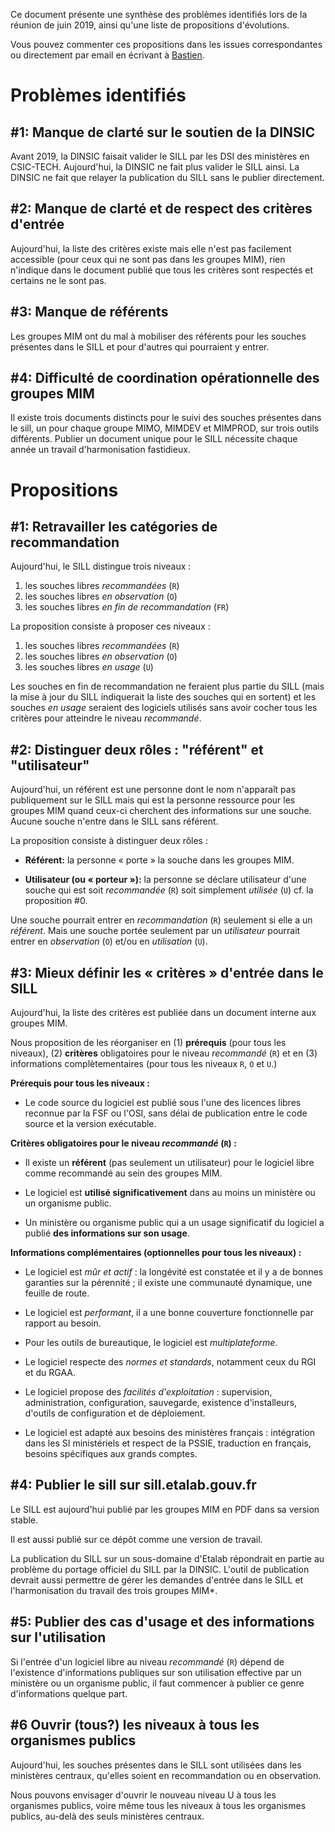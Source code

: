 Ce document présente une synthèse des problèmes identifiés lors de la réunion de juin 2019, ainsi qu'une liste de propositions d'évolutions.

Vous pouvez commenter ces propositions dans les issues correspondantes ou directement par email en écrivant à [Bastien](mailto:bastien.guerry@data.gouv.fr).


# Problèmes identifiés


## #1: Manque de clarté sur le soutien de la DINSIC

Avant 2019, la DINSIC faisait valider le SILL par les DSI des ministères en CSIC-TECH.  Aujourd'hui, la DINSIC ne fait plus valider le SILL ainsi.  La DINSIC ne fait que relayer la publication du SILL sans le publier directement.


## #2: Manque de clarté et de respect des critères d'entrée

Aujourd'hui, la liste des critères existe mais elle n'est pas facilement accessible (pour ceux qui ne sont pas dans les groupes MIM), rien n'indique dans le document publié que tous les critères sont respectés et certains ne le sont pas.


## #3: Manque de référents

Les groupes MIM ont du mal à mobiliser des référents pour les souches présentes dans le SILL et pour d'autres qui pourraient y entrer.


## #4: Difficulté de coordination opérationnelle des groupes MIM

Il existe trois documents distincts pour le suivi des souches présentes dans le sill, un pour chaque groupe MIMO, MIMDEV et MIMPROD, sur trois outils différents.  Publier un document unique pour le SILL nécessite chaque année un travail d'harmonisation fastidieux.


# Propositions


## #1: Retravailler les catégories de recommandation

Aujourd'hui, le SILL distingue trois niveaux :

1.  les souches libres *recommandées* (`R`)
2.  les souches libres *en observation* (`O`)
3.  les souches libres *en fin de recommandation* (`FR`)

La proposition consiste à proposer ces niveaux :

1.  les souches libres *recommandées* (`R`)
2.  les souches libres *en observation* (`O`)
3.  les souches libres *en usage* (`U`)

Les souches en fin de recommandation ne feraient plus partie du SILL (mais la mise à jour du SILL indiquerait la liste des souches qui en sortent) et les souches *en usage* seraient des logiciels utilisés sans avoir cocher tous les critères pour atteindre le niveau *recommandé*.


## #2: Distinguer deux rôles : "référent" et "utilisateur"

Aujourd'hui, un référent est une personne dont le nom n'apparaît pas publiquement sur le SILL mais qui est la personne ressource pour les groupes MIM quand ceux-ci cherchent des informations sur une souche.  Aucune souche n'entre dans le SILL sans référent.

La proposition consiste à distinguer deux rôles :

-   **Référent:** la personne « porte » la souche dans les groupes MIM.

-   **Utilisateur (ou « porteur »):** la personne se déclare utilisateur d'une souche qui est soit *recommandée* (`R`) soit simplement *utilisée* (`U`) cf. la proposition #0.

Une souche pourrait entrer en *recommandation* (`R`) seulement si elle a un *référent*.  Mais une souche portée seulement par un *utilisateur* pourrait entrer en *observation* (`O`) et/ou en *utilisation* (`U`).


## #3: Mieux définir les « critères » d'entrée dans le SILL

Aujourd'hui, la liste des critères est publiée dans un document interne aux groupes MIM.

Nous proposition de les réorganiser en (1) **prérequis** (pour tous les niveaux), (2) **critères** obligatoires pour le niveau *recommandé* (`R`) et en (3) informations complètementaires (pour tous les niveaux `R`, `O` et `U`.)

**Prérequis pour tous les niveaux :**

-   Le code source du logiciel est publié sous l'une des licences libres reconnue par la FSF ou l'OSI, sans délai de publication entre le code source et la version exécutable.

**Critères obligatoires pour le niveau *recommandé* (`R`) :**

-   Il existe un **référent** (pas seulement un utilisateur) pour le logiciel libre comme recommandé au sein des groupes MIM.

-   Le logiciel est **utilisé significativement** dans au moins un ministère ou un organisme public.

-   Un ministère ou organisme public qui a un usage significatif du logiciel a publié **des informations sur son usage**.

**Informations complémentaires (optionnelles pour tous les niveaux) :**

-   Le logiciel est *mûr et actif* : la longévité est constatée et il y a de bonnes garanties sur la pérennité ; il existe une communauté dynamique, une feuille de route.

-   Le logiciel est *performant*, il a une bonne couverture fonctionnelle par rapport au besoin.

-   Pour les outils de bureautique, le logiciel est *multiplateforme*.

-   Le logiciel respecte des *normes et standards*, notamment ceux du RGI et du RGAA.

-   Le logiciel propose des *facilités d'exploitation* : supervision, administration, configuration, sauvegarde, existence d'installeurs, d'outils de configuration et de déploiement.

-   Le logiciel est adapté aux besoins des ministères français : intégration dans les SI ministériels et respect de la PSSIE, traduction en français, besoins spécifiques aux grands comptes.


## #4: Publier le sill sur sill.etalab.gouv.fr

Le SILL est aujourd'hui publié par les groupes MIM en PDF dans sa version stable.

Il est aussi publié sur ce dépôt comme une version de travail.

La publication du SILL sur un sous-domaine d'Etalab répondrait en partie au problème du portage officiel du SILL par la DINSIC.  L'outil de publication devrait aussi permettre de gérer les demandes d'entrée dans le SILL et l'harmonisation du travail des trois groupes MIM\*.


## #5: Publier des cas d'usage et des informations sur l'utilisation

Si l'entrée d'un logiciel libre au niveau *recommandé* (`R`) dépend de l'existence d'informations publiques sur son utilisation effective par un ministère ou un organisme public, il faut commencer à publier ce genre d'informations quelque part.


## #6 Ouvrir (tous?) les niveaux à tous les organismes publics

Aujourd'hui, les souches présentes dans le SILL sont utilisées dans les ministères centraux, qu'elles soient en recommandation ou en observation.

Nous pouvons envisager d'ouvrir le nouveau niveau U à tous les organismes publics, voire même tous les niveaux à tous les organismes publics, au-delà des seuls ministères centraux.

